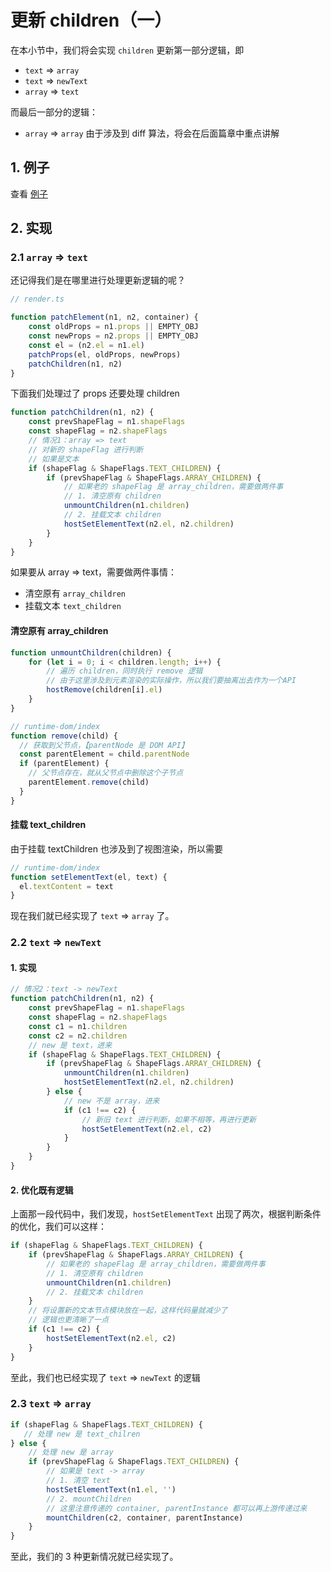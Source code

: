 # 更新 children（一）

在本小节中，我们将会实现 `children` 更新第一部分逻辑，即

- `text` => `array`
- `text` => `newText`
- `array` => `text`

而最后一部分的逻辑：

- `array` => `array` 由于涉及到 diff 算法，将会在后面篇章中重点讲解

## 1. 例子

查看 [例子](https://github.com/TTiip/my-mini-vue/blob/main/example/patchChildren/App.js)

## 2. 实现

### 2.1 `array` => `text`

还记得我们是在哪里进行处理更新逻辑的呢？

```ts
// render.ts

function patchElement(n1, n2, container) {
    const oldProps = n1.props || EMPTY_OBJ
    const newProps = n2.props || EMPTY_OBJ
    const el = (n2.el = n1.el)
    patchProps(el, oldProps, newProps)
    patchChildren(n1, n2)
}
```

下面我们处理过了 props 还要处理 children

```ts
function patchChildren(n1, n2) {
    const prevShapeFlag = n1.shapeFlags
    const shapeFlag = n2.shapeFlags
    // 情况1：array => text
    // 对新的 shapeFlag 进行判断
    // 如果是文本
    if (shapeFlag & ShapeFlags.TEXT_CHILDREN) {
        if (prevShapeFlag & ShapeFlags.ARRAY_CHILDREN) {
            // 如果老的 shapeFlag 是 array_children，需要做两件事
            // 1. 清空原有 children
            unmountChildren(n1.children)
            // 2. 挂载文本 children
            hostSetElementText(n2.el, n2.children)
        } 
    }
}
```

如果要从 array => text，需要做两件事情：

- 清空原有 `array_children`
- 挂载文本 `text_children`

#### 清空原有 array_children

```ts
function unmountChildren(children) {
    for (let i = 0; i < children.length; i++) {
        // 遍历 children，同时执行 remove 逻辑
        // 由于这里涉及到元素渲染的实际操作，所以我们要抽离出去作为一个API
        hostRemove(children[i].el)
    }
}
```

```ts
// runtime-dom/index
function remove(child) {
  // 获取到父节点，【parentNode 是 DOM API】
  const parentElement = child.parentNode
  if (parentElement) {
    // 父节点存在，就从父节点中删除这个子节点
    parentElement.remove(child)
  }
}
```

#### 挂载 text_children

由于挂载 textChildren 也涉及到了视图渲染，所以需要

```ts
// runtime-dom/index
function setElementText(el, text) {
  el.textContent = text
}
```

现在我们就已经实现了 `text` => `array` 了。

### 2.2 `text` => `newText`

#### 1. 实现

```ts
// 情况2：text -> newText
function patchChildren(n1, n2) {
    const prevShapeFlag = n1.shapeFlags
    const shapeFlag = n2.shapeFlags
    const c1 = n1.children
    const c2 = n2.children
    // new 是 text，进来
    if (shapeFlag & ShapeFlags.TEXT_CHILDREN) {
        if (prevShapeFlag & ShapeFlags.ARRAY_CHILDREN) {
            unmountChildren(n1.children)
            hostSetElementText(n2.el, n2.children)
        } else {
            // new 不是 array，进来
            if (c1 !== c2) {
                // 新旧 text 进行判断，如果不相等，再进行更新
                hostSetElementText(n2.el, c2)
            }
        }
    }
}
```

#### 2. 优化既有逻辑

上面那一段代码中，我们发现，`hostSetElementText` 出现了两次，根据判断条件的优化，我们可以这样：

```ts
if (shapeFlag & ShapeFlags.TEXT_CHILDREN) {
    if (prevShapeFlag & ShapeFlags.ARRAY_CHILDREN) {
        // 如果老的 shapeFlag 是 array_children，需要做两件事
        // 1. 清空原有 children
        unmountChildren(n1.children)
        // 2. 挂载文本 children
    }
    // 将设置新的文本节点模块放在一起，这样代码量就减少了
    // 逻辑也更清晰了一点
    if (c1 !== c2) {
        hostSetElementText(n2.el, c2)
    }
}
```

至此，我们也已经实现了 `text` => `newText` 的逻辑

### 2.3 `text` => `array`

```ts
if (shapeFlag & ShapeFlags.TEXT_CHILDREN) {
   // 处理 new 是 text_chilren
} else {
    // 处理 new 是 array
    if (prevShapeFlag & ShapeFlags.TEXT_CHILDREN) {
        // 如果是 text -> array
        // 1. 清空 text
        hostSetElementText(n1.el, '')
        // 2. mountChildren
        // 这里注意传递的 container, parentInstance 都可以再上游传递过来
        mountChildren(c2, container, parentInstance)
    }
}
```

至此，我们的 3 种更新情况就已经实现了。
